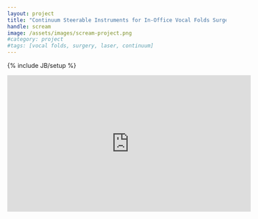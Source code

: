 ```yaml
---
layout: project
title: "Continuum Steerable Instruments for In-Office Vocal Folds Surgery"
handle: scream
image: /assets/images/scream-project.png
#category: project
#tags: [vocal folds, surgery, laser, continuum]
---
```

{% include JB/setup %}

<iframe width="560" height="315" src="https://www.youtube.com/embed/X3Qsy6u70mQ" frameborder="0" allow="accelerometer; autoplay; encrypted-media; gyroscope; picture-in-picture" allowfullscreen></iframe>
